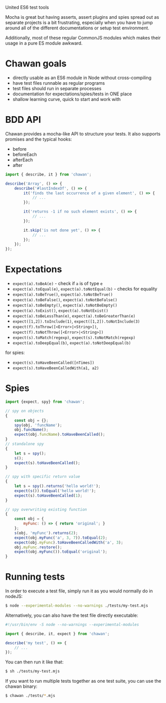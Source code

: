 United ES6 test tools

Mocha is great but having asserts, assert plugins and spies spread out as separate projects is a bit frustrating, especially when you have to jump around all of the different documentations or setup test environment.

Additionally, most of these regular CommonJS modules which makes their usage in a pure ES module awkward.

Chawan goals
============

 * directly usable as an ES6 module in Node without cross-compiling
 * have test files runnable as regular programs
 * test files should run in separate processes
 * documentation for expectations/spies/tests in ONE place
 * shallow learning curve, quick to start and work with

BDD API
=======

Chawan provides a mocha-like API to structure your tests. It also supports promises and the typical hooks:

* before
* beforeEach
* afterEach
* after

```js
import { describe, it } from 'chawan';

describe('Array', () => {
    describe('#lastIndexOf', () => {
        it('finds the last occurrence of a given element', () => {
            // ...
        });

        it('returns -1 if no such element exists', () => {
            // ...
        });

        it.skip('is not done yet', () => {
            // ...
        });
    });
});

```

Expectations
============

 * `expect(a).toBeA(e)` - check if `a` is of type `e`
 * `expect(a).toEqual(e)`, `expect(a).toNotEqual(b)` - checks for equality
 * `expect(a).toBeTrue()`, `expect(a).toNotBeTrue()`
 * `expect(a).toBeFalse()`, `expect(a).toNotBeFalse()`
 * `expect(a).toBeEmpty()`, `expect(a).toNotBeEmpty()`
 * `expect(a).toExist()`, `expect(a).toNotExist()`
 * `expect(a).toBeLessThan(e)`, `expect(a).toBeGreaterThan(e)`
 * `expect([1,2]).toInclude(1)`, `expect([1,2]).toNotInclude(3)`
 * `expect(f).toThrow([<Error>|<String>])`, `expect(f).toNotThrow([<Error>|<String>])`
 * `expect(s).toMatch(regexp)`, `expect(s).toNotMatch(regexp)`
 * `expect(a).toDeepEqual(b)`, `expect(a).toNotDeepEqual(b)`

for spies:

 * `expect(s).toHaveBeenCalled([nTimes])`
 * `expect(s).toHaveBeenCalledWith(a1, a2)`

Spies
=====

```js
import {expect, spy} from 'chawan';

// spy on objects
{
    const obj = {};
    spy(obj, 'funcName');
    obj.funcName();
    expect(obj.funcName).toHaveBeenCalled();
}
// standalone spy
{
    let s = spy();
    s();
    expect(s).toHaveBeenCalled();
}

// spy with specific return value
{
    let s = spy().returns('hello world!');
    expect(s()).toEqual('hello world!');
    expect(s).toHaveBeenCalled(1);
}

// spy overwriting existing function
{
    const obj = {
        myFunc: () => { return 'original'; }
    };
    s(obj, 'myFunc').returns(2);
    expect(obj.myFunc('a', 3, 7)).toEqual(2);
    expect(obj.myFunc).toHaveBeenCalledWith('a', 3);
    obj.myFunc.restore();
    expect(obj.myFunc()).toEqual('original');
}
```

Running tests
=============

In order to execute a test file, simply run it as you would normally do in nodeJS:

```bash
$ node --experimental-modules --no-warnings ./tests/my-test.mjs
```

Alternatively, you can also have the test file directly executable:

```js
#!/usr/bin/env -S node --no-warnings --experimental-modules

import { describe, it, expect } from 'chawan';

describe('my test', () => {
    // ...
});
```

You can then run it like that:

```bash
$ sh ./tests/my-test.mjs
```

If you want to run multiple tests together as one test suite, you can use the chawan binary:

```bash
$ chawan ./tests/*.mjs
```
